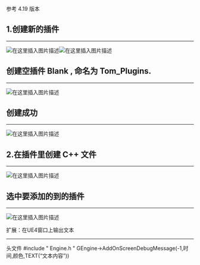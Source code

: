 ﻿
参考 4.19 版本
## 1.创建新的插件

***

 ![在这里插入图片描述](https://img-blog.csdnimg.cn/20190611182846882.png?x-oss-process=image/watermark,type_ZmFuZ3poZW5naGVpdGk,shadow_10,text_aHR0cHM6Ly9ibG9nLmNzZG4ubmV0L3FxXzQyNjczOTIx,size_16,color_FFFFFF,t_70)![在这里插入图片描述](https://img-blog.csdnimg.cn/20190611182920864.png?x-oss-process=image/watermark,type_ZmFuZ3poZW5naGVpdGk,shadow_10,text_aHR0cHM6Ly9ibG9nLmNzZG4ubmV0L3FxXzQyNjczOTIx,size_16,color_FFFFFF,t_70)
## 创建空插件 Blank , 命名为 Tom_Plugins.
***
![在这里插入图片描述](https://img-blog.csdnimg.cn/20190611183026382.png?x-oss-process=image/watermark,type_ZmFuZ3poZW5naGVpdGk,shadow_10,text_aHR0cHM6Ly9ibG9nLmNzZG4ubmV0L3FxXzQyNjczOTIx,size_16,color_FFFFFF,t_70)
## 创建成功
***
![在这里插入图片描述](https://img-blog.csdnimg.cn/20190611183105324.png?x-oss-process=image/watermark,type_ZmFuZ3poZW5naGVpdGk,shadow_10,text_aHR0cHM6Ly9ibG9nLmNzZG4ubmV0L3FxXzQyNjczOTIx,size_16,color_FFFFFF,t_70)
## 2.在插件里创建 C++ 文件
***
![在这里插入图片描述](https://img-blog.csdnimg.cn/20190611183135473.png?x-oss-process=image/watermark,type_ZmFuZ3poZW5naGVpdGk,shadow_10,text_aHR0cHM6Ly9ibG9nLmNzZG4ubmV0L3FxXzQyNjczOTIx,size_16,color_FFFFFF,t_70)
## 选中要添加的到的插件
***
![在这里插入图片描述](https://img-blog.csdnimg.cn/20190611183228671.png?x-oss-process=image/watermark,type_ZmFuZ3poZW5naGVpdGk,shadow_10,text_aHR0cHM6Ly9ibG9nLmNzZG4ubmV0L3FxXzQyNjczOTIx,size_16,color_FFFFFF,t_70)

扩展：在UE4窗口上输出文本
***
头文件 #include " Engine.h "
 GEngine->AddOnScreenDebugMessage(-1,时间,颜色,TEXT(“文本内容”))
